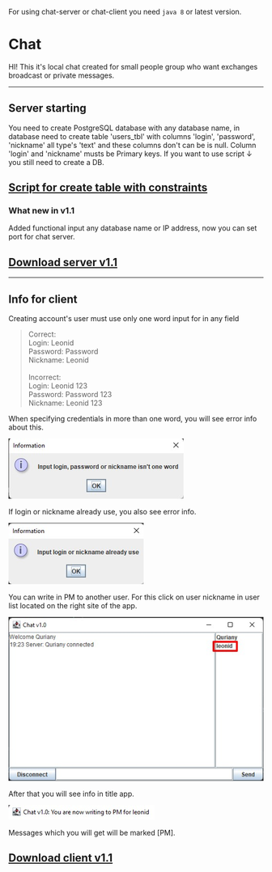 For using chat-server or chat-client you need ``` java 8 ``` or latest version.

# Chat
HI! This it's local chat created for small people group who want exchanges broadcast or private messages.
***
## Server starting

You need to create PostgreSQL database with any database name, in database need to create table 'users_tbl' with columns
'login', 'password', 'nickname' all type's 'text' and these columns don't can be is null. Column 'login' and 'nickname'
musts be Primary keys. If you want to use script ↓ you still need to create a DB.

## [Script for create table with constraints](https://github.com/potapovleonid/Chat/raw/master/chat-server/create_table.sql)

### What new in v1.1
Added functional input any database name or IP address, now you can set port for chat server.

## [Download server v1.1](https://github.com/potapovleonid/Chat/raw/master/out/artifacts/chat_server_jar/chat-server.jar)

***

## Info for client
Creating account's user must use only one word input for in any field
>Correct: <br>
>Login: Leonid <br>
>Password: Password <br>
>Nickname: Leonid <br><br>
>Incorrect:<br>
>Login: Leonid 123 <br>
>Password: Password 123 <br>
>Nickname: Leonid 123<br>

When specifying credentials in more than one word, you will see error info about this.

![error one word](https://github.com/potapovleonid/Chat/raw/master/img/error_one_word.jpg)

If login or nickname already use, you also see error info.

![error already use](https://github.com/potapovleonid/Chat/raw/master/img/error_alr_use.jpg)

You can write in PM to another user. 
For this click on user nickname in user list located on the right site of the app.

![select user for pm](https://github.com/potapovleonid/Chat/raw/master/img/send_pm_select_user.jpg)

After that you will see info in title app.

![show info about writing in pm](https://github.com/potapovleonid/Chat/raw/master/img/show_info_about_writing_in_pm.jpg)

Messages which you will get will be marked [PM].

## [Download client v1.1](https://github.com/potapovleonid/Chat/raw/master/out/artifacts/chat_client_jar/chat-client.jar)